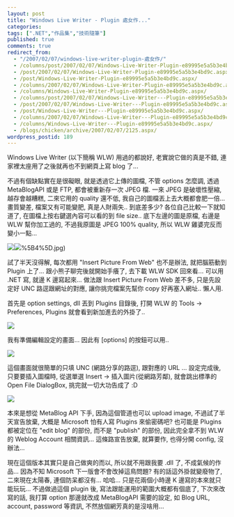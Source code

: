 ```yaml
---
layout: post
title: "Windows Live Writer - Plugin 處女作..."
categories:
tags: [".NET","作品集","技術隨筆"]
published: true
comments: true
redirect_from:
  - "/2007/02/07/windows-live-writer-plugin-處女作/"
  - /columns/post/2007/02/07/Windows-Live-Writer-Plugin-e89995e5a5b3e4bd9c.aspx/
  - /post/2007/02/07/Windows-Live-Writer-Plugin-e89995e5a5b3e4bd9c.aspx/
  - /post/Windows-Live-Writer-Plugin-e89995e5a5b3e4bd9c.aspx/
  - /columns/2007/02/07/Windows-Live-Writer-Plugin-e89995e5a5b3e4bd9c.aspx/
  - /columns/Windows-Live-Writer-Plugin-e89995e5a5b3e4bd9c.aspx/
  - /columns/post/2007/02/07/Windows-Live-Writer---Plugin-e89995e5a5b3e4bd9c.aspx/
  - /post/2007/02/07/Windows-Live-Writer---Plugin-e89995e5a5b3e4bd9c.aspx/
  - /post/Windows-Live-Writer---Plugin-e89995e5a5b3e4bd9c.aspx/
  - /columns/2007/02/07/Windows-Live-Writer---Plugin-e89995e5a5b3e4bd9c.aspx/
  - /columns/Windows-Live-Writer---Plugin-e89995e5a5b3e4bd9c.aspx/
  - /blogs/chicken/archive/2007/02/07/2125.aspx/
wordpress_postid: 189
---
```


Windows Live Writer (以下簡稱 WLW) 用過的都說好, 老實說它做的真是不錯, 連家裡太座用了之後就再也不到網頁上寫 blog 了... 

不過有個缺點實在是很礙眼, 就是透過它上傳的圖檔, 不管 options 怎麼調, 透過 MetaBlogAPI 或是 FTP, 都會被重新存一次 JPEG 檔. 一來 JPEG 是破壞性壓縮, 越存會越糟糕, 二來它用的 quality 還不低, 我自己的圖檔丟上去大概都會肥一倍... 畫質變差, 檔案又有可能變肥, 真是人財兩失.. 到底差多少? 各位自己比較一下就知道了, 在圖檔上按右鍵選內容可以看的到 file size.. 底下左邊的圖是原檔, 右邊是 WLW 幫你加工過的, 不過我原圖是 JPEG 100% quality, 所以 WLW 雞婆完反而變小一點... 

![](/images/2007-02-07-windows-live-writer-plugin-first-work/10502.jpg)![](/images/2007-02-07-windows-live-writer-plugin-first-work/CRW_0465(Canon%20PowerShot%20G2)%5B4%5D.jpg)%5B4%5D.jpg)

試了半天沒得解, 每次都用 "Insert Picture From Web" 也不是辦法, 就把腦筋動到 Plugin 上了... 跟小熊子聊完後就開始手癢了, 去下載 WLW SDK 回來看... 可以用 .NET 寫, 就邊 K 邊寫起來... 做法跟 Insert Picture From Web 差不多, 只是先設定好 UNC 路逕跟網址的對應, 讓你挑完檔案先幫你 copy 好再塞入網址.. 懶人用. 

首先是 option settings, dll 丟到 Plugins 目錄後, 打開 WLW 的 Tools -> Preferences, Plugins 就會看到新加進去的外掛了.. 

![](/images/2007-02-07-windows-live-writer-plugin-first-work/23218.gif)

我有準備編輯設定的畫面... 因此有 [options] 的按鈕可以用.. 

![](/images/2007-02-07-windows-live-writer-plugin-first-work/35291.gif)

這個畫面就很簡單的只填 UNC (網路分享的路逕), 跟對應的 URL ... 設定完成後, 只要要插入圖檔時, 從選單選 Insert -> 插入圖片(從網路芳鄰), 就會跳出標準的 Open File DialogBox, 挑完就一切大功告成了 :D 

![](/images/2007-02-07-windows-live-writer-plugin-first-work/17535.gif)

本來是想從 MetaBlog API 下手, 因為這個管道也可以 upload image, 不過試了半天宣告放棄, 大概是 Microsoft 怕有人寫 Plugins 來偷密碼吧? 也可能是 Plugins 都被定位在 "edit blog" 的部份, 而不是 "publish" 的部份, 因此完全拿不到 WLW 的 Weblog Account 相關資訊... 這條路宣告放棄, 就算要作, 也得分開 config, 沒辦法... 

現在這個版本其實只是自己做爽的而以, 所以就不用跟我要 .dll 了, 不成氣候的作品... 因為不知 Microsoft 下一版會不會改掉這鳥問題? 有的話這外掛就變廢物了, 二來現在太陽春, 連個防呆都沒有... 哈哈... 只是花兩個小時邊 K 邊寫的本來就只能玩玩... 不過做過這個 plugin 後, 寫法跟能運用的範圍大概都有個底了, 下次來改寫的話, 我打算 option 那邊就改成 MetaBlogAPI 需要的設定, 如 Blog URL, account, password 等資訊, 不然放個網芳真的是沒啥用...

